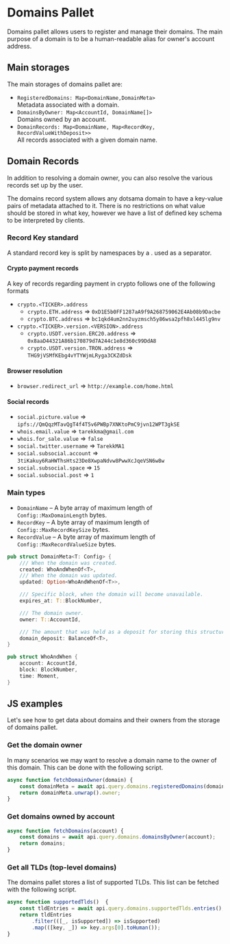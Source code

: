 # Domains Pallet

Domains pallet allows users to register and manage their domains. The main purpose of a domain is to be a human-readable alias for owner's account address. 


## Main storages

The main storages of domains pallet are: 
- `RegisteredDomains: Map<DomainName,DomainMeta>`\
  Metadata associated with a domain.
- `DomainsByOwner: Map<AccountId, DomainName[]>`\
  Domains owned by an account.
- `DomainRecords: Map<DomainName, Map<RecordKey, RecordValueWithDeposit>>`\
  All records associated with a given domain name.


## Domain Records

In addition to resolving a domain owner, you can also resolve the various records set up
by the user.

The domains record system allows any dotsama domain to have a key-value pairs of metadata attached to it.
There is no restrictions on what value should be stored in what key, however we have a list of defined key schema to be 
interpreted by clients.


### Record Key standard

A standard record key is split by namespaces by a . used as a separator.

#### Crypto payment records

A key of records regarding payment in crypto follows one of the following formats

* `crypto.<TICKER>.address`
  * `crypto.ETH.address` ⇒ `0xD1E5b0FF1287aA9f9A268759062E4Ab08b9Dacbe`
  * `crypto.BTC.address` ⇒ `bc1qkd4um2nn2uyzmsch5y86wsa2pfh8xl445lg9nv`
* `crypto.<TICKER>.version.<VERSION>.address`
  * `crypto.USDT.version.ERC20.address` ⇒ `0x8aaD44321A86b170879d7A244c1e8d360c99DdA8`
  * `crypto.USDT.version.TRON.address` ⇒ `THG9jVSMfKEbg4vYTYWjmLRyga3CKZdDsk`

#### Browser resolution

* `browser.redirect_url` ⇒ `http://example.com/home.html`

#### Social records

* `social.picture.value` ⇒ `ipfs://QmQqzMTavQgT4f4T5v6PWBp7XNKtoPmC9jvn12WPT3gkSE`
* `whois.email.value` ⇒ `tarekkma@gmail.com`
* `whois.for_sale.value` ⇒ `false`
* `social.twitter.username` ⇒ `TarekkMA1`
* `social.subsocial.account` ⇒ `3tiKakuy6RaHWThsHts23De8XwpaNdvw8PwwXcJqeVSN6w8w`
* `social.subsocial.space` ⇒ `15`
* `social.subsocial.post` ⇒ `1`


### Main types

* `DomainName` – A byte array of maximum length of `Config::MaxDomainLength` bytes.
* `RecordKey` – A byte array of maximum length of `Config::MaxRecordKeySize` bytes.
* `RecordValue` – A byte array of maximum length of `Config::MaxRecordValueSize` bytes.

```rust
pub struct DomainMeta<T: Config> {
    /// When the domain was created.
    created: WhoAndWhenOf<T>,
    /// When the domain was updated.
    updated: Option<WhoAndWhenOf<T>>,

    /// Specific block, when the domain will become unavailable.
    expires_at: T::BlockNumber,

    /// The domain owner.
    owner: T::AccountId,

    /// The amount that was held as a deposit for storing this structure.
    domain_deposit: BalanceOf<T>,
}

pub struct WhoAndWhen {
    account: AccountId,
    block: BlockNumber,
    time: Moment,
}
```

## JS examples

Let's see how to get data about domains and their owners from the storage of domains pallet.

### Get the domain owner

In many scenarios we may want to resolve a domain name
to the owner of this domain. This can be done with the following script.

```javascript
async function fetchDomainOwner(domain) {
    const domainMeta = await api.query.domains.registeredDomains(domain);
    return domainMeta.unwrap().owner;
}
```

### Get domains owned by account

```javascript
async function fetchDomains(account) {
    const domains = await api.query.domains.domainsByOwner(account);
    return domains;
}
```

### Get all TLDs (top-level domains)

The domains pallet stores a list of supported TLDs. This list can be fetched with
the following script.

```javascript
async function supportedTlds()  {
    const tldEntries = await api.query.domains.supportedTlds.entries();
    return tldEntries
        .filter(([_, isSupported]) => isSupported)
        .map(([key, _]) => key.args[0].toHuman());
}
```
